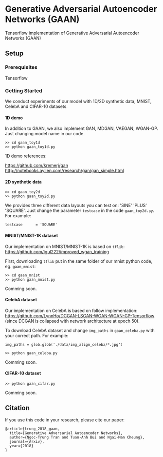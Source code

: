 # Generative Adversarial Autoencoder Networks (GAAN)

Tensorflow implementation of Generative Adversarial Autoencoder Networks (GAAN)

## Setup

### Prerequisites
Tensorflow <br>

### Getting Started

We conduct experiments of our model with 1D/2D synthetic data, MNIST, CelebA and CIFAR-10 datasets.

#### 1D demo

In addition to GAAN, we also implement GAN, MDGAN, VAEGAN, WGAN-GP. Just changing model name in our code.

```
>> cd gaan_toy1d
>> python gaan_toy1d.py
```

1D demo references:

https://github.com/kremerj/gan <br>
http://notebooks.aylien.com/research/gan/gan_simple.html


#### 2D synthetic data
```
>> cd gaan_toy2d
>> python gaan_toy2d.py
```

We provides three different data layouts you can test on: 'SINE' 'PLUS' 'SQUARE'. Just change the parameter `testcase` in the code `gaan_toy2d.py`. For example:
```
testcase      = 'SQUARE'
```
#### MNIST/MNIST-1K dataset

Our implementation on MNIST/MNIST-1K is based on `tflib`: https://github.com/igul222/improved_wgan_training

First, downloading `tflib` put in the same folder of our mnist python code, eg. `gaan_mnist`:

```
>> cd gaan_mnist
>> python gaan_mnist.py
```

Comming soon.

#### CelebA dataset

Our implementation on CelebA is based on follow implementation: https://github.com/LynnHo/DCGAN-LSGAN-WGAN-WGAN-GP-Tensorflow (since DCGAN is collapsed with network architecture at epoch 50).

To download CelebA dataset and change `img_paths` in `gaan_celeba.py` with your correct path. For example:

```
img_paths = glob.glob('./data/img_align_celeba/*.jpg')
```

```
>> python gaan_celeba.py
```

Comming soon.

#### CIFAR-10 dataset

```
>> python gaan_cifar.py
```

Comming soon.

## Citation

If you use this code in your research, please cite our paper:

```
@article{trung_2018_gaan,
  title={Generative Adversarial Autoencoder Networks},
  author={Ngoc-Trung Tran and Tuan-Anh Bui and Ngai-Man Cheung},
  journal={Arxiv},
  year={2018}
}
```
